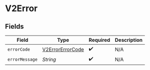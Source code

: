 # V2Error


## Fields

| Field                                                       | Type                                                        | Required                                                    | Description                                                 |
| ----------------------------------------------------------- | ----------------------------------------------------------- | ----------------------------------------------------------- | ----------------------------------------------------------- |
| `errorCode`                                                 | [V2ErrorErrorCode](../../models/shared/V2ErrorErrorCode.md) | :heavy_check_mark:                                          | N/A                                                         |
| `errorMessage`                                              | *String*                                                    | :heavy_check_mark:                                          | N/A                                                         |